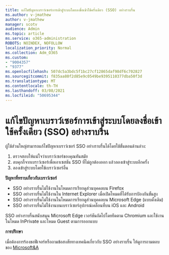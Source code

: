 ```yaml
---
title: แก้ไขปัญหาเบราว์เซอร์การเข้าสู่ระบบโดยลงชื่อเข้าใช้ครั้งเดียว (SSO) อย่างราบรื่น
ms.author: v-jmathew
author: v-jmathew
manager: scotv
audience: Admin
ms.topic: article
ms.service: o365-administration
ROBOTS: NOINDEX, NOFOLLOW
localization_priority: Normal
ms.collection: Adm_O365
ms.custom:
- "9004357"
- "9377"
ms.openlocfilehash: 507dc5a3bdc5f1bc27cf12865daf98df6c702827
ms.sourcegitcommit: f835aa80f2d85e9c0549be9395110377dba50f3d
ms.translationtype: MT
ms.contentlocale: th-TH
ms.lasthandoff: 03/08/2021
ms.locfileid: "50695344"
---
```

# <a name="troubleshoot-seamless-single-sign-on-sso-browser-issues"></a>แก้ไขปัญหาเบราว์เซอร์การเข้าสู่ระบบโดยลงชื่อเข้าใช้ครั้งเดียว (SSO) อย่างราบรื่น

ผู้ใช้ส่วนใหญ่สามารถแก้ไขปัญหาเบราว์เซอร์ SSO อย่างราบรื่นได้โดยใช้ขั้นตอนด้านล่าง:

1. ตรวจสอบให้แน่ใจว่าเบราว์เซอร์ของคุณทันสมัย
2. ลบคุกกี้จากเบราว์เซอร์เพื่อเอาเซสชัน SSO ที่ไม่ถูกต้องออก แล้วลองเข้าสู่ระบบอีกครั้ง
3. ลองเข้าสู่ระบบโดยใช้เบราว์เซอร์อื่น

**ปัญหาที่ทราบเกี่ยวกับเบราว์เซอร์**

- SSO อย่างราบรื่นไม่ใช้งานในโหมดการเรียกดูส่วนบุคคลบน Firefox
- SSO อย่างราบรื่นไม่ใช้งานใน Internet Explorer เมื่อเปิดโหมดที่ได้รับการป้องกันขั้นสูง
- SSO อย่างราบรื่นไม่ใช้งานในโหมดการเรียกดูส่วนบุคคลบน Microsoft Edge (แบบดั้งเดิม)
- SSO อย่างราบรื่นไม่ใช้งานบนเบราว์เซอร์อุปกรณ์เคลื่อนที่บน iOS และ Android

SSO อย่างราบรื่นสนับสนุน Microsoft Edge เวอร์ชันถัดไปโดยยึดตาม Chromium และใช้งานในโหมด InPrivate และโหมด Guest ตามการออกแบบ

**การปรึกษา**

เมื่อต้องการร้องขอฟีเจอร์หรือถามข้อสงสัยทางเทคนิคเกี่ยวกับ SSO อย่างราบรื่น ให้ดูการถามตอบของ [Microsoft&A](https://docs.microsoft.com/answers/topics/azure-ad-single-sign-on.html)
